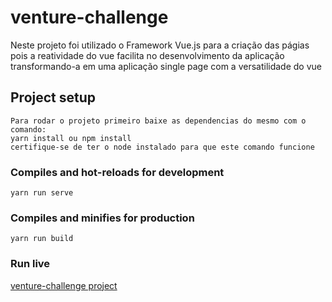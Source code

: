 # venture-challenge
Neste projeto foi utilizado o Framework Vue.js para a criação das págias pois a reatividade do vue facilita no desenvolvimento da aplicação transformando-a em uma aplicação single page com a versatilidade do vue
## Project setup
```
Para rodar o projeto primeiro baixe as dependencias do mesmo com o comando:
yarn install ou npm install
certifique-se de ter o node instalado para que este comando funcione
```

### Compiles and hot-reloads for development
```
yarn run serve
```

### Compiles and minifies for production
```
yarn run build
```
### Run live
  [venture-challenge project](https://lucasflaquer.github.io/venture-challenge/)